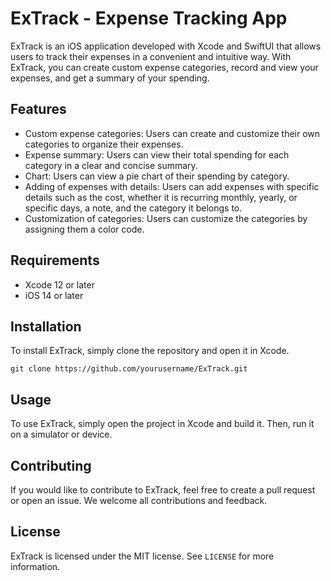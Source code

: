 

# ExTrack - Expense Tracking App

ExTrack is an iOS application developed with Xcode and SwiftUI that allows users to track their expenses in a convenient and intuitive way. With ExTrack, you can create custom expense categories, record and view your expenses, and get a summary of your spending.

## Features

- Custom expense categories: Users can create and customize their own categories to organize their expenses.
- Expense summary: Users can view their total spending for each category in a clear and concise summary.
- Chart: Users can view a pie chart of their spending by category.
- Adding of expenses with details: Users can add expenses with specific details such as the cost, whether it is recurring monthly, yearly, or specific days, a note, and the category it belongs to.
- Customization of categories: Users can customize the categories by assigning them a color code.

## Requirements

- Xcode 12 or later
- iOS 14 or later

## Installation

To install ExTrack, simply clone the repository and open it in Xcode.

```
git clone https://github.com/yourusername/ExTrack.git
```

## Usage

To use ExTrack, simply open the project in Xcode and build it. Then, run it on a simulator or device.

## Contributing

If you would like to contribute to ExTrack, feel free to create a pull request or open an issue. We welcome all contributions and feedback.

## License

ExTrack is licensed under the MIT license. See `LICENSE` for more information.
